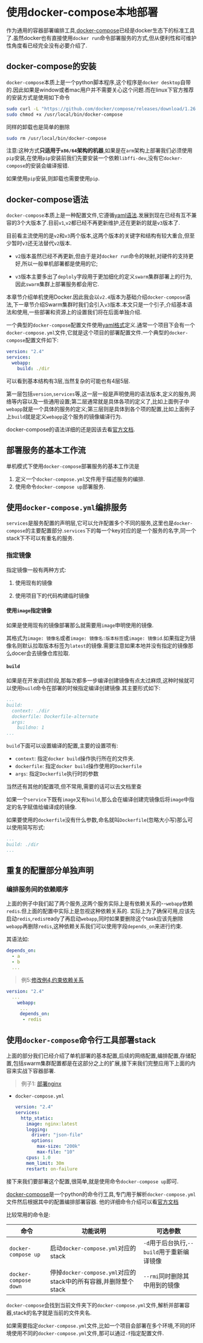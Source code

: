 # 使用docker-compose本地部署

作为通用的容器部署编排工具,[docker-compose](https://github.com/docker/compose)已经是docker生态下的标准工具了.虽然docker也有直接使用`docker run`命令部署服务的方式,但从便利性和可维护性角度看已经完全没有必要介绍了.

## docker-compose的安装

`docker-compose`本质上是一个python脚本程序,这个程序是`docker desktop`自带的.因此如果是window或者mac用户并不需要关心这个问题.而在linux下官方推荐的安装方式是使用如下命令

```bash
sudo curl -L "https://github.com/docker/compose/releases/download/1.26.2/docker-compose-$(uname -s)-$(uname -m)" -o /usr/local/bin/docker-compose
sudo chmod +x /usr/local/bin/docker-compose
```

同样的卸载也是简单的删除

```bash
sudo rm /usr/local/bin/docker-compose
```

注意:这种方式**只适用于`x86/64`架构的机器**,如果是在`arm`架构上部署我们必须使用`pip`安装,在使用`pip`安装前我们先要安装一个依赖`libffi-dev`,没有它`docker-compose`的安装会编译报错.

如果使用`pip`安装,则卸载也需要使用`pip`.

## docker-compose语法

`docker-compose`本质上是一种配置文件,它遵循[yaml语法](https://yaml.org/).发展到现在已经有互不兼容的3个大版本了.目前`v1`,`v2`都已经不再更新维护,还在更新的就是`v3`版本了.

目前看主流使用的是`v2`和`v3`两个版本,这两个版本的关键字和结构有较大重合,但至少暂时`v3`还无法替代`v2`版本.

+ `v2`版本虽然已经不再更新,但由于是对`docker run`命令的映射,对硬件的支持更好,所以一般单机部署都是使用的它;

+ `v3`版本主要多出了`deploly`字段用于更加细化的定义`swarm`集群部署上的行为,因此`swarm`集群上部署服务都会用它.

本章节介绍单机使用Docker.因此我会以`v2.4`版本为基础介绍`docker-compose`语法,下一章节介绍Swarm集群时我们会引入`v3`版本.本文只是一个引子,介绍基本语法和使用,一些部署和资源上的设置我们将在后面单独介绍.

一个典型的`docker-compose`配置文件使用[yaml格式](https://baike.baidu.com/item/YAML/1067697?fr=aladdin)定义.通常一个项目下会有一个`docker-compose.yml`文件,它就是这个项目的部署配置文件.一个典型的`docker-compose`配置文件如下:

```yml
version: "2.4"
services:
  webapp:
    build: ./dir
```

可以看到基本结构有3层,当然复杂的可能也有4层5层.

第一层包括`version`,`services`等,这一层一般是声明使用的语法版本,定义的服务,网络等内容以及一些通用设置;第二层通常就是具体各项的定义了,比如上面例子中`webapp`就是一个具体的服务的定义;第三层则是具体到各个项的配置,比如上面例子上`build`就是定义`webapp`这个服务的镜像编译行为.

docker-compose的语法详细的还是因该去看[官方文档](https://docs.docker.com/compose/compose-file/).

## 部署服务的基本工作流

单机模式下使用`docker-compose`部署服务的基本工作流是

1. 定义一个`docker-compose.yml`文件用于描述服务的编排.
2. 使用命令`docker-compose up`部署服务.

## 使用`docker-compose.yml`编排服务

`services`是服务配置的声明层,它可以允许配置多个不同的服务,这里也是`docker-compose`的主要配置部分.`services`下的每一个key对应的是一个服务的名字,同一个stack下不可以有重名的服务.

### 指定镜像

指定镜像一般有两种方式:

1. 使用现有的镜像

2. 使用项目下的代码构建临时镜像

#### 使用`image`指定镜像

如果是使用现有的镜像部署那么就需要用`image`申明使用的镜像.

其格式为`image: 镜像名`或者`image: 镜像名:版本标签`或`image: 镜像id`.如果指定为镜像名则默认拉取版本标签为`latest`的镜像.需要注意如果本地并没有指定的镜像那么docer会去镜像仓库拉取.

#### `build`

如果是在开发调试阶段,那每次都多一步编译创建镜像有点太过麻烦,这种时候就可以使用`build`命令在部署的时候指定编译创建镜像.其主要形式如下:

```yml
...
build:
  context: ./dir
  dockerfile: Dockerfile-alternate
  args:
    buildno: 1
...
```

`build`下面可以设置编译的配置,主要的设置项有:

+ `context`: 指定`docker build`操作执行所在的文件夹.
+ `dockerfile`: 指定`docker build`操作使用的`Dockerfile`
+ `args`: 指定`Dockerfile`执行时的参数

当然还有其他的配置项,但不常用,需要的话可以去文档里查

如果一个`service`下既有`image`又有`build`,那么会在编译创建完镜像后将`image`中指定的名字赋值给编译成的镜像.

如果要使用的`dockerfile`没有什么参数,命名就叫`Dockerfile`(忽略大小写)那么可以使用简写形式:

```yml
...
build: ./dir
...
```

## 重复的配置部分单独声明



### 编排服务间的依赖顺序

上面的例子中我们起了两个服务,这两个服务实际上是有依赖关系的--`webapp`依赖`redis`.但上面的配置中实际上是忽视这种依赖关系的.
实际上为了确保可用,应该先启动`redis`,`redis`ready了再启动`webapp`,同时如果要删除这个task应该先删除`webapp`再删除`redis`,这种依赖关系我们可以使用字段`depends_on`来进行约束.

其语法如:

```yml
depends_on:
  - a
  - b
  ...
```

> 例5:[修改例4,约束依赖关系](https://github.com/hsz1273327/TutorialForDocker/tree/helloworld-with-redis-depends_on)

```yml
version: "2.4"
  ...
    webapp:
     ...
     depends_on:
      - redis
```

## 使用`docker-compose`命令行工具部署stack

上面的部分我们已经介绍了单机部署的基本配置,后续的网络配置,编排配置,存储配置,包括swarm集群配置都是在这部分之上的扩展,接下来我们完整应用下上面的内容来实战下容器部署.

> 例子1: [部署nginx](https://github.com/hsz1273327/TutorialForDocker/tree/example-nginx)

+ `docker-compose.yml`

  ```yml
  version: "2.4"
  services:
    http_static:
      image: nginx:latest
      logging:
        driver: "json-file"
        options:
          max-size: "200k"
          max-file: "10"
      cpus: 1.0
      mem_limit: 30m
      restart: on-failure
  ```

接下来我们要部署这个配置,很简单,就是使用命令`docker-compose up`即可.

[docker-compose](https://github.com/docker/compose)是一个python的命令行工具,专门用于解析`docker-compose.yml`文件然后根据其中的配置编排部署容器.
他的详细命令介绍可以看[官方文档](https://docs.docker.com/compose/reference/overview/)

比较常用的命令是:

命令|功能说明|可选参数
---|---|---
`docker-compose up`|启动`docker-compose.yml`对应的stack|`-d`用于后台执行,`--build`用于重新编译镜像
`docker-compose down`|停掉`docker-compose.yml`对应的stack中的所有容器,并删除整个stack|`--rmi`同时删除其中用到的镜像

`docker-compose`会找到当前文件夹下的`docker-compose.yml`文件,解析并部署容器,stack的名字就是当前的文件夹名.

如果需要指定`docker-compose.yml`文件,比如一个项目会部署在多个环境,不同的环境使用不同的`docker-compose.yml`文件,那可以通过`-f`指定配置文件.


